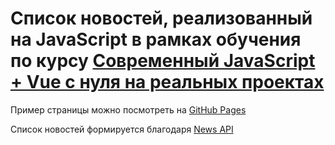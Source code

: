 # Список новостей, реализованный на JavaScript в рамках обучения по курсу [Современный JavaScript + Vue с нуля на реальных проектах](https://www.udemy.com/course/modern-javascript-from-beginning)

Пример страницы можно посмотреть на [GitHub Pages](https://yurinds.github.io/news_app/)

Список новостей формируется благодаря [News API](https://newsapi.org/)
